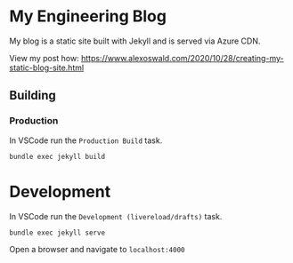 # My Engineering Blog

My blog is a static site built with Jekyll and is served via Azure CDN.

View my post how: https://www.alexoswald.com/2020/10/28/creating-my-static-blog-site.html


## Building

### Production

In VSCode run the `Production Build` task.

```
bundle exec jekyll build
```

# Development

In VSCode run the `Development (livereload/drafts)` task.

```
bundle exec jekyll serve
```

Open a browser and navigate to `localhost:4000`
